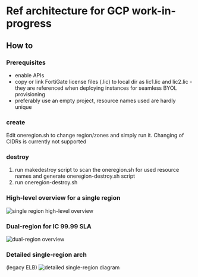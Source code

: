 # Ref architecture for GCP work-in-progress

## How to
### Prerequisites
- enable APIs
- copy or link FortiGate license files (.lic) to local dir as lic1.lic and lic2.lic - they are referenced when deploying instances for seamless BYOL provisioning
- preferably use an empty project, resource names used are hardly unique

### create
Edit oneregion.sh to change region/zones and simply run it. Changing of CIDRs is currently not supported

### destroy
1. run makedestroy script to scan the oneregion.sh for used resource names and generate oneregion-destroy.sh script
1. run oneregion-destroy.sh

### High-level overview for a single region
![single region high-level overview](https://lucid.app/publicSegments/view/076586e7-f57f-4117-8a64-4b41810d3bc3/image.png)

### Dual-region for IC 99.99 SLA
![dual-region overview](https://lucid.app/publicSegments/view/2751d18e-7510-4a8a-b6e4-0404041ee168/image.png)

### Detailed single-region arch
(legacy ELB)
![detailed single-region diagram](https://lucid.app/publicSegments/view/d7cee608-1f55-4567-b50e-a52878903f52/image.png)
